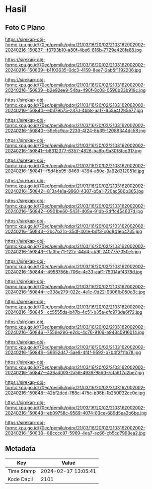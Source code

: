 # Hasil

## Foto C Plano

https://sirekap-obj-formc.kpu.go.id/70ec/pemilu/pdpr/21/03/16/20/02/2103162002002-20240216-150837--f3793b10-a80f-4be6-816b-7729e428fa68.jpg

https://sirekap-obj-formc.kpu.go.id/70ec/pemilu/pdpr/21/03/16/20/02/2103162002002-20240216-150839--b1103635-0dc3-4159-8ee7-2ab5f1192206.jpg

https://sirekap-obj-formc.kpu.go.id/70ec/pemilu/pdpr/21/03/16/20/02/2103162002002-20240216-150839--b2e92ee9-54ba-490f-8c08-0590b33b919c.jpg

https://sirekap-obj-formc.kpu.go.id/70ec/pemilu/pdpr/21/03/16/20/02/2103162002002-20240216-150840--eb679b75-237d-4bb8-aa17-955e4f285e77.jpg

https://sirekap-obj-formc.kpu.go.id/70ec/pemilu/pdpr/21/03/16/20/02/2103162002002-20240216-150840--59e5c9ca-2233-4f24-8b39-12089344dc58.jpg

https://sirekap-obj-formc.kpu.go.id/70ec/pemilu/pdpr/21/03/16/20/02/2103162002002-20240216-150841--b8312377-6357-4826-ba6b-9a30f8fcd317.jpg

https://sirekap-obj-formc.kpu.go.id/70ec/pemilu/pdpr/21/03/16/20/02/2103162002002-20240216-150841--f5d4bb95-8469-4394-a50e-9a92d312051d.jpg

https://sirekap-obj-formc.kpu.go.id/70ec/pemilu/pdpr/21/03/16/20/02/2103162002002-20240216-150842--813a4e1a-9960-4307-b5a1-720ac586b365.jpg

https://sirekap-obj-formc.kpu.go.id/70ec/pemilu/pdpr/21/03/16/20/02/2103162002002-20240216-150842--0901be60-5431-409e-91db-2dffc454637d.jpg

https://sirekap-obj-formc.kpu.go.id/70ec/pemilu/pdpr/21/03/16/20/02/2103162002002-20240216-150843--2bc7b21b-35df-401e-bdf3-c0d841eb4735.jpg

https://sirekap-obj-formc.kpu.go.id/70ec/pemilu/pdpr/21/03/16/20/02/2103162002002-20240216-150843--ffa3be71-122c-44d4-ab9f-2407757050e5.jpg

https://sirekap-obj-formc.kpu.go.id/70ec/pemilu/pdpr/21/03/16/20/02/2103162002002-20240216-150844--4958756b-706e-4c33-aaf1-75014af4378d.jpg

https://sirekap-obj-formc.kpu.go.id/70ec/pemilu/pdpr/21/03/16/20/02/2103162002002-20240216-150844--c338e279-022c-4e1c-9d22-9306fb050d3c.jpg

https://sirekap-obj-formc.kpu.go.id/70ec/pemilu/pdpr/21/03/16/20/02/2103162002002-20240216-150845--cc5555da-b47b-4c51-b35a-cfc973da6f72.jpg

https://sirekap-obj-formc.kpu.go.id/70ec/pemilu/pdpr/21/03/16/20/02/2103162002002-20240216-150846--7556e296-e2dc-4c76-9109-e943c0916014.jpg

https://sirekap-obj-formc.kpu.go.id/70ec/pemilu/pdpr/21/03/16/20/02/2103162002002-20240216-150846--56652d47-5ae8-4f4f-9592-b7b4f2f11b78.jpg

https://sirekap-obj-formc.kpu.go.id/70ec/pemilu/pdpr/21/03/16/20/02/2103162002002-20240216-150847--436ad003-2a56-4936-9560-7cfa612d2be7.jpg

https://sirekap-obj-formc.kpu.go.id/70ec/pemilu/pdpr/21/03/16/20/02/2103162002002-20240216-150848--42bf2ded-768c-475c-b36b-1b250032ec0c.jpg

https://sirekap-obj-formc.kpu.go.id/70ec/pemilu/pdpr/21/03/16/20/02/2103162002002-20240216-150848--eb09758c-9569-4074-83ce-689d5ea3b6be.jpg

https://sirekap-obj-formc.kpu.go.id/70ec/pemilu/pdpr/21/03/16/20/02/2103162002002-20240216-150838--88cccc87-5969-4ea7-ac66-cb5cd7998ea2.jpg


## Metadata

| Key        | Value               |
| ---------- | ------------------- |
| Time Stamp | 2024-02-17 13:05:41 |
| Kode Dapil | 2101                |



